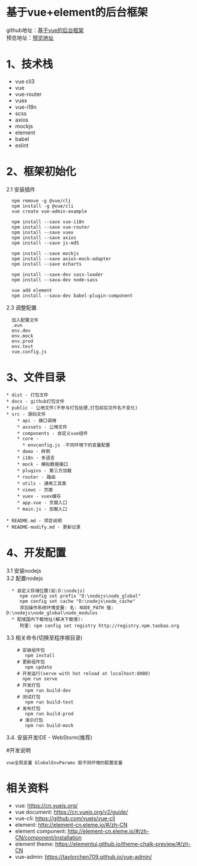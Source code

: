 # 基于vue+element的后台框架
github地址：[基于vue的后台框架](https://github.com/xjc-opensource/vue-admin-example)  
预览地址：[预览地址](https://xjc-opensource.github.io/vue-admin-example/)

# 1、技术栈
 - vue cli3
 - vue
 - vue-router
 - vuex
 - vue-i18n
 - scss
 - axios
 - mockjs
 - element
 - babel
 - eslint
 
# 2、框架初始化
2.1 安装插件  
``` 
  npm remove -g @vue/cli
  npm install -g @vue/cli
  vue create vue-admin-example
  
  npm install --save vue-i18n
  npm install --save vue-router
  npm install --save vuex
  npm install --save axios
  npm install --save js-md5
  
  npm install --save mockjs 
  npm install --save axios-mock-adapter
  npm install --save echarts 
    
  npm install --save-dev sass-loader
  npm install --sava-dev node-sass 
  
  vue add element
  npm install --sava-dev babel-plugin-component

``` 

     
2.3 调整配置
``` 
  加入配置文件
  .evn
  env.dev
  env.mock
  env.prod
  env.test
  vue.config.js
``` 

# 3、文件目录
```
* dist - 打包文件
* docs - github打包文件
* public - 公用文件(不参与打包处理,打包前后文件名不变化)
* src - 源码文件
    * api - 接口调用
    * asssets - 公用文件
    * components - 自定义vue组件
    * core - 
      * envconfig.js -不同环境下的变量配置
    * demo - 样例
    * i18n - 多语言
    * mock - 模拟数据接口
    * plugins - 第三方加载
    * router - 路由
    * utils - 通用工具类
    * views - 页面
    * vuex - vuex缓存
    * app.vue - 页面入口
    * main.js - 加载入口
    
* README.md - 项目说明
* README-modify.md - 更新记录
```

# 4、开发配置
3.1 安装nodejs  
3.2 配置nodejs
``` 
  * 自定义存储位置(如:D:\nodejs)  
     npm config set prefix "D:\nodejs\node_global"  
     npm config set cache "D:\nodejs\node_cache"   
     添加操作系统环境变量: 名: NODE_PATH 值: D:\nodejs\node_global\node_modules
  * 配成国内下载地址(解决下载慢):  
     阿里: npm config set registry http://registry.npm.taobao.org
``` 
3.3 相关命令(切换至程序根目录)
``` 
    # 安装组件包 
       npm install
    # 更新组件包 
       npm update
    # 开发运行(serve with hot reload at localhost:8080)
      npm run serve
    # 开发打包
       npm run build-dev
    # 测试打包
       npm run build-test
    # 发布打包
       npm run build-prod
     # 演示打包
       npm run build-mock
```
3.4. 安装开发IDE - WebStorm(推荐)

#开发说明
~~~
vue全局变量 GlobalEnvParams 取不同环境的配置变量
~~~

# 相关资料
* vue: https://cn.vuejs.org/
* vue document: https://cn.vuejs.org/v2/guide/
* vue-cli: https://github.com/vuejs/vue-cli
* element: http://element-cn.eleme.io/#/zh-CN
* element component: http://element-cn.eleme.io/#/zh-CN/component/installation
* element theme: https://elementui.github.io/theme-chalk-preview/#/zh-CN
* vue-admin: https://taylorchen709.github.io/vue-admin/
